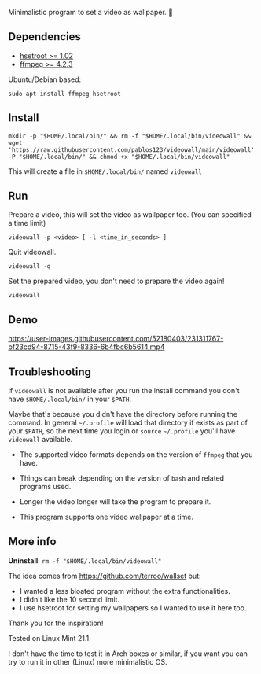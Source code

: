 Minimalistic program to set a video as wallpaper. 🦥

## Dependencies
- [hsetroot >= 1.02](https://github.com/himdel/hsetroot)
- [ffmpeg >= 4.2.3](https://ffmpeg.org/)

Ubuntu/Debian based:
```
sudo apt install ffmpeg hsetroot
```

## Install
```
mkdir -p "$HOME/.local/bin/" && rm -f "$HOME/.local/bin/videowall" && wget 'https://raw.githubusercontent.com/pablos123/videowall/main/videowall' -P "$HOME/.local/bin/" && chmod +x "$HOME/.local/bin/videowall"
```
This will create a file in `$HOME/.local/bin/` named `videowall`

## Run
Prepare a video, this will set the video as wallpaper too. (You can specified a time limit)
```
videowall -p <video> [ -l <time_in_seconds> ]
```

Quit videowall.
```
videowall -q
```

Set the prepared video, you don't need to prepare the video again!
```
videowall
```

## Demo
https://user-images.githubusercontent.com/52180403/231311767-bf23cd94-8715-43f9-8336-6b4fbc6b5614.mp4

## Troubleshooting

If `videowall` is not available after you run the install command you don't have `$HOME/.local/bin/` in your `$PATH`.

Maybe that's because you didn't have the directory before running the command.
In general `~/.profile` will load that directory if exists as part of your `$PATH`, so the next time you login or `source` `~/.profile` you'll have `videowall` available.

- The supported video formats depends on the version of `ffmpeg` that you have.

- Things can break depending on the version of `bash` and related programs used.

- Longer the video longer will take the program to prepare it.

- This program supports one video wallpaper at a time.

## More info

**Uninstall**: `rm -f "$HOME/.local/bin/videowall"`


The idea comes from https://github.com/terroo/wallset but:
- I wanted a less bloated program without the extra functionalities.
- I didn't like the 10 second limit.
- I use hsetroot for setting my wallpapers so I wanted to use it here too.

Thank you for the inspiration!

Tested on Linux Mint 21.1.

I don't have the time to test it in Arch boxes or similar, if you want you can try to run it in other (Linux) more minimalistic OS.

